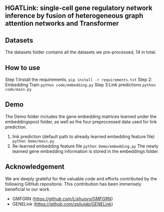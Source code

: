 
## HGATLink: single-cell gene regulatory network inference by fusion of heterogeneous graph attention networks and Transformer

## Datasets
The datasets folder contains all the datasets we pre-processed, 14 in total.

## How to use
Step 1:Install the requirements. ``pip install -r requirements.txt``
Step 2: Embedding Train ``python code/embedding.py``
Step 3:Link predictions ``python code/main.py``

## Demo
The Demo folder includes the gene embedding matrices learned under the embeddingspool folder, as well as the four preprocessed data used for link prediction.
1. link prediction (default path to already learned embedding feature file) ``` python Demo/main.py```
2. Re-learned embedding feature file ``` python Demo/embedding.py ``` 
The newly learned gene embedding information is stored in the embeddings folder.

## Acknowledgement

We are deeply grateful for the valuable code and efforts contributed by the following GitHub repositorie. This contribution has been immensely beneficial to our work.
- GMFGRN (https://github.com/Lishuoyy/GMFGRN)
- GENELink (https://github.com/zpliulab/GENELink)



